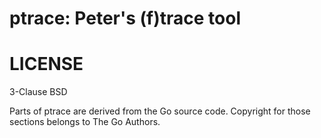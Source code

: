 # ptrace: Peter's (f)trace tool

# LICENSE

3-Clause BSD

Parts of ptrace are derived from the Go source code. Copyright for
those sections belongs to The Go Authors.

